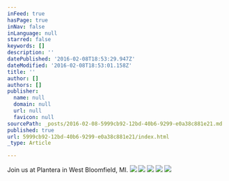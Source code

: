 ```yaml
---
inFeed: true
hasPage: true
inNav: false
inLanguage: null
starred: false
keywords: []
description: ''
datePublished: '2016-02-08T18:53:29.947Z'
dateModified: '2016-02-08T18:53:01.158Z'
title: ''
author: []
authors: []
publisher:
  name: null
  domain: null
  url: null
  favicon: null
sourcePath: _posts/2016-02-08-5999cb92-12bd-40b6-9299-e0a38c881e21.md
published: true
url: 5999cb92-12bd-40b6-9299-e0a38c881e21/index.html
_type: Article

---
```

Join us at Plantera in West Bloomfield, MI.
![](https://the-grid-user-content.s3-us-west-2.amazonaws.com/7bfc0379-55cc-4d78-8562-deee346b7c45.jpg)
![](https://the-grid-user-content.s3-us-west-2.amazonaws.com/e76f9e6d-fda7-4354-9884-a3418366a9cf.jpg)
![](https://the-grid-user-content.s3-us-west-2.amazonaws.com/432d0d54-900d-4aca-9dea-59513e167d72.jpg)
![](https://the-grid-user-content.s3-us-west-2.amazonaws.com/4cc7f464-c356-4187-a9d6-e0664b8bf47d.jpg)
![](https://the-grid-user-content.s3-us-west-2.amazonaws.com/07713fd2-1fc3-42fc-8bd5-9ef36738b435.jpg)